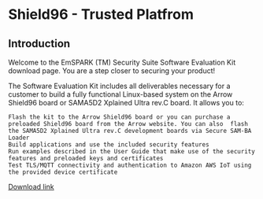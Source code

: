 Shield96 - Trusted Platfrom
====================================================

Introduction
------------------------
Welcome to the EmSPARK (TM) Security Suite Software Evaluation Kit download page. You are a step closer to securing your product!

The Software Evaluation Kit includes all deliverables necessary for a customer to build a fully functional Linux-based system on the Arrow Shield96 board or SAMA5D2 Xplained Ultra rev.C board. It allows you to:

    Flash the kit to the Arrow Shield96 board or you can purchase a preloaded Shield96 board from the Arrow website. You can also  flash the SAMA5D2 Xplained Ultra rev.C development boards via Secure SAM-BA Loader
    Build applications and use the included security features
    Run examples described in the User Guide that make use of the security features and preloaded keys and certificates
    Test TLS/MQTT connectivity and authentication to Amazon AWS IoT using the provided device certificate

[Download link](https://www.sequiturlabs.com/emspark-for-arrow-helmsdeep96/)
